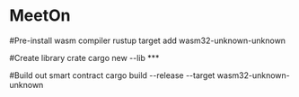 # MeetOn

#Pre-install wasm compiler
rustup target add wasm32-unknown-unknown

#Create library crate
cargo new --lib ***

#Build out smart contract
cargo build --release --target wasm32-unknown-unknown
